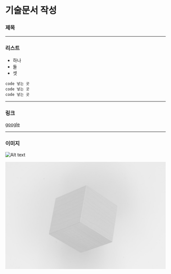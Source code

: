 # 기술문서 작성

### 제목

***

### 리스트
+ 하나
+ 둘
+ 셋

```
code 넣는 곳
code 넣는 곳
code 넣는 곳
```

***

### 링크
[google](https://www.google.com)

***

### 이미지

![Alt text](https://images.unsplash.com/photo-1583168976314-51a437e22f06?ixlib=rb-1.2.1&ixid=eyJhcHBfaWQiOjEyMDd9&auto=format&fit=crop&w=1350&q=80)

![Alt text](img/photo-1585834565211-2bf75c296c59.jpg)